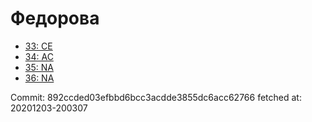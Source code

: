 # Федорова
- [33: CE](33.md)
- [34: AC](34.md)
- [35: NA](35.md)
- [36: NA](36.md)

Commit: 892ccded03efbbd6bcc3acdde3855dc6acc62766
 fetched at: 20201203-200307
